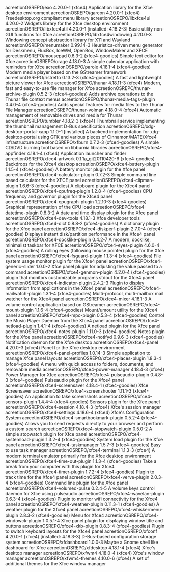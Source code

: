 acreetionOSREPO/exo 4.20.0-1 (xfce4)
    Application library for the Xfce desktop environment
acreetionOSREPO/garcon 4.20.0-1 (xfce4)
    Freedesktop.org compliant menu library
acreetionOSREPO/libxfce4ui 4.20.0-2
    Widgets library for the Xfce desktop environment
acreetionOSREPO/libxfce4util 4.20.0-1 [installed: 4.18.2-3]
    Basic utility non-GUI functions for Xfce
acreetionOSREPO/libxfce4windowing 4.20.0-3
    Windowing concept abstraction library for X11 and Wayland
acreetionOSREPO/menumaker 0.99.14-3
    Heuristics-driven menu generator for Deskmenu, FluxBox, IceWM, OpenBox, WindowMaker and XFCE
acreetionOSREPO/mousepad 0.6.3-2 (xfce4-goodies)
    Simple text editor for Xfce
acreetionOSREPO/orage 4.18.0-3
    A simple calendar application with reminders for Xfce
acreetionOSREPO/parole 4.18.1-4 (xfce4-goodies)
    Modern media player based on the GStreamer framework
acreetionOSREPO/ristretto 0.13.2-3 (xfce4-goodies)
    A fast and lightweight picture viewer for Xfce
acreetionOSREPO/thunar 4.18.11-3 (xfce4)
    Modern, fast and easy-to-use file manager for Xfce
acreetionOSREPO/thunar-archive-plugin 0.5.2-3 (xfce4-goodies)
    Adds archive operations to the Thunar file context menus
acreetionOSREPO/thunar-media-tags-plugin 0.4.0-4 (xfce4-goodies)
    Adds special features for media files to the Thunar File Manager
acreetionOSREPO/thunar-volman 4.18.0-4 (xfce4)
    Automatic management of removable drives and media for Thunar
acreetionOSREPO/tumbler 4.18.2-3 (xfce4)
    Thumbnail service implementing the thumbnail management D-Bus specification
acreetionOSREPO/xdg-desktop-portal-xapp 1.1.0-1 [installed]
    A backend implementation for xdg-desktop-portal using GTK and various pieces of Cinnamon/MATE/Xfce4 infrastructure
acreetionOSREPO/xfburn 0.7.2-3 (xfce4-goodies)
    A simple CD/DVD burning tool based on libburnia libraries
acreetionOSREPO/xfce4-appfinder 4.18.1-4 (xfce4)
    Application launcher and finder
acreetionOSREPO/xfce4-artwork 0.1.1a_git20110420-6 (xfce4-goodies)
    Backdrops for the Xfce4 desktop
acreetionOSREPO/xfce4-battery-plugin 1.1.5-4 (xfce4-goodies)
    A battery monitor plugin for the Xfce panel
acreetionOSREPO/xfce4-calculator-plugin 0.7.2-3
    Simple command line based calculator for the XFCE panel
acreetionOSREPO/xfce4-clipman-plugin 1.6.6-3 (xfce4-goodies)
    A clipboard plugin for the Xfce4 panel
acreetionOSREPO/xfce4-cpufreq-plugin 1.2.8-4 (xfce4-goodies)
    CPU frequency and governor plugin for the Xfce4 panel
acreetionOSREPO/xfce4-cpugraph-plugin 1.2.10-3 (xfce4-goodies)
    Graphical representation of the CPU load
acreetionOSREPO/xfce4-datetime-plugin 0.8.3-2
    A date and time display plugin for the Xfce panel
acreetionOSREPO/xfce4-dev-tools 4.18.1-3
    Xfce developer tools
acreetionOSREPO/xfce4-dict 0.8.8-2 (xfce4-goodies)
    A dictionary plugin for the Xfce panel
acreetionOSREPO/xfce4-diskperf-plugin 2.7.0-4 (xfce4-goodies)
    Displays instant disk/partition performance in the Xfce4 panel
acreetionOSREPO/xfce4-docklike-plugin 0.4.2-7
    A modern, docklike, minimalist taskbar for XFCE
acreetionOSREPO/xfce4-eyes-plugin 4.6.0-4 (xfce4-goodies)
    A rolling eyes (following mouse pointer) plugin for the Xfce panel
acreetionOSREPO/xfce4-fsguard-plugin 1.1.3-4 (xfce4-goodies)
    File system usage monitor plugin for the Xfce4 panel
acreetionOSREPO/xfce4-generic-slider 1.0.0-2
    Xfce panel plugin for adjusting the value passed to a command
acreetionOSREPO/xfce4-genmon-plugin 4.2.0-4 (xfce4-goodies)
    plugin that monitors customizable programs stdout for the Xfce4 panel
acreetionOSREPO/xfce4-indicator-plugin 2.4.2-3
    Plugin to display information from applications in the Xfce4 panel
acreetionOSREPO/xfce4-mailwatch-plugin 1.3.1-4 (xfce4-goodies)
    Multi-protocol, multi-mailbox mail watcher for the Xfce4 panel
acreetionOSREPO/xfce4-mixer 4.18.1-3
    A volume control application based on GStreamer
acreetionOSREPO/xfce4-mount-plugin 1.1.6-4 (xfce4-goodies)
    Mount/umount utility for the Xfce4 panel
acreetionOSREPO/xfce4-mpc-plugin 0.5.3-4 (xfce4-goodies)
    Control the Music Player Daemon from the Xfce4 panel
acreetionOSREPO/xfce4-netload-plugin 1.4.1-4 (xfce4-goodies)
    A netload plugin for the Xfce panel
acreetionOSREPO/xfce4-notes-plugin 1.11.0-3 (xfce4-goodies)
    Notes plugin for the Xfce panel
acreetionOSREPO/xfce4-notifyd 0.9.6-3 (xfce4-goodies)
    Notification daemon for the Xfce desktop
acreetionOSREPO/xfce4-panel 4.20.0-3 (xfce4)
    Panel for the Xfce desktop environment
acreetionOSREPO/xfce4-panel-profiles 1.0.14-3
    Simple application to manage Xfce panel layouts
acreetionOSREPO/xfce4-places-plugin 1.8.3-4 (xfce4-goodies)
    A menu with quick access to folders, documents, and removable media
acreetionOSREPO/xfce4-power-manager 4.18.4-3 (xfce4)
    Power Manager for Xfce
acreetionOSREPO/xfce4-pulseaudio-plugin 0.4.8-3 (xfce4-goodies)
    Pulseaudio plugin for the Xfce4 panel
acreetionOSREPO/xfce4-screensaver 4.18.4-1 (xfce4-goodies)
    Xfce Screensaver
acreetionOSREPO/xfce4-screenshooter 1.11.1-3 (xfce4-goodies)
    An application to take screenshots
acreetionOSREPO/xfce4-sensors-plugin 1.4.4-4 (xfce4-goodies)
    Sensors plugin for the Xfce panel
acreetionOSREPO/xfce4-session 4.18.4-3 (xfce4)
    Xfce's session manager
acreetionOSREPO/xfce4-settings 4.18.6-4 (xfce4)
    Xfce's Configuration System
acreetionOSREPO/xfce4-smartbookmark-plugin 0.5.2-4 (xfce4-goodies)
    Allows you to send requests directly to your browser and perform a custom search
acreetionOSREPO/xfce4-stopwatch-plugin 0.5.0-2
    A simple stopwatch plugin for Xfce panel
acreetionOSREPO/xfce4-systemload-plugin 1.3.2-4 (xfce4-goodies)
    System load plugin for the Xfce panel
acreetionOSREPO/xfce4-taskmanager 1.5.7-3 (xfce4-goodies)
    Easy to use task manager
acreetionOSREPO/xfce4-terminal 1.1.3-3 (xfce4)
    A modern terminal emulator primarily for the Xfce desktop environment
acreetionOSREPO/xfce4-time-out-plugin 1.1.3-4 (xfce4-goodies)
    Take a break from your computer with this plugin for Xfce4
acreetionOSREPO/xfce4-timer-plugin 1.7.2-4 (xfce4-goodies)
    Plugin to track time for the Xfce4 panel
acreetionOSREPO/xfce4-verve-plugin 2.0.3-4 (xfce4-goodies)
    Command line plugin for the Xfce panel
acreetionOSREPO/xfce4-volumed-pulse 0.2.4-5
    A volume keys control daemon for Xfce using pulseaudio
acreetionOSREPO/xfce4-wavelan-plugin 0.6.3-4 (xfce4-goodies)
    Plugin to monitor wifi connectivity for the Xfce4 panel
acreetionOSREPO/xfce4-weather-plugin 0.11.3-1 (xfce4-goodies)
    A weather plugin for the Xfce4 panel
acreetionOSREPO/xfce4-whiskermenu-plugin 2.8.3-2 (xfce4-goodies)
    Menu for Xfce4
acreetionOSREPO/xfce4-windowck-plugin 1:0.5.1-4
    Xfce panel plugin for displaying window title and buttons
acreetionOSREPO/xfce4-xkb-plugin 0.8.3-4 (xfce4-goodies)
    Plugin to switch keyboard layouts for the Xfce4 panel
acreetionOSREPO/xfconf 4.20.0-1 (xfce4) [installed: 4.18.3-3]
    D-Bus-based configuration storage system
acreetionOSREPO/xfdashboard 1.0.0-3
    Maybe a Gnome shell like dashboard for Xfce
acreetionOSREPO/xfdesktop 4.18.1-4 (xfce4)
    Xfce's desktop manager
acreetionOSREPO/xfwm4 4.18.0-4 (xfce4)
    Xfce's window manager
acreetionOSREPO/xfwm4-themes 4.10.0-6 (xfce4)
    A set of additional themes for the Xfce window manager

